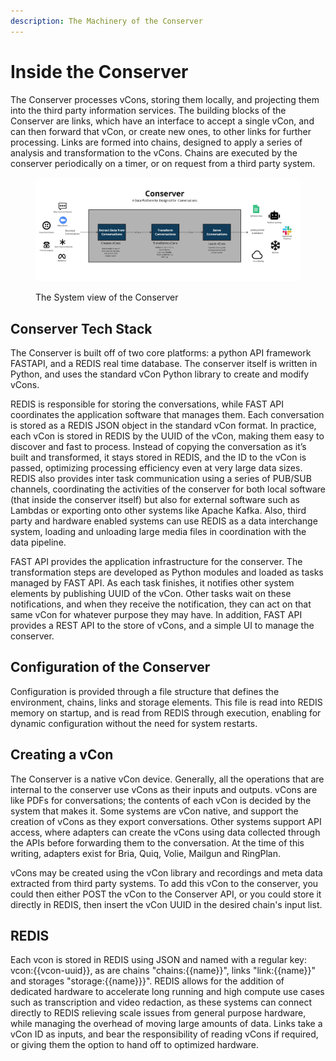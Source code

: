 ```yaml
---
description: The Machinery of the Conserver
---
```


# Inside the Conserver

The Conserver processes vCons, storing them locally, and projecting them into the third party information services.  The building blocks of the Conserver are links, which have an interface to accept a single vCon, and can then forward that vCon, or create new ones, to other links for further processing.  Links are formed into chains, designed to apply a series of analysis and transformation to the vCons.  Chains are executed by the conserver periodically on a timer, or on request from a third party system.&#x20;

<figure><img src=".gitbook/assets/Conserver Pictures (7).jpg" alt=""><figcaption><p>The System view of the Conserver</p></figcaption></figure>

## Conserver Tech Stack&#x20;

The Conserver is built off of two core platforms: a python API framework FASTAPI, and a REDIS real time database. The conserver itself is written in Python, and uses the standard vCon Python library to create and modify vCons.

REDIS is responsible for storing the conversations, while FAST API coordinates the application software that manages them. Each conversation is stored as a REDIS JSON object in the standard vCon format. In practice, each vCon is stored in REDIS by the UUID of the vCon, making them easy to discover and fast to process. Instead of copying the conversation as it’s built and transformed, it stays stored in REDIS, and the ID to the vCon is passed, optimizing processing efficiency even at very large data sizes. REDIS also provides inter task communication using a series of PUB/SUB channels, coordinating the activities of the conserver for both local software (that inside the conserver itself) but also for external software such as Lambdas or exporting onto other systems like Apache Kafka. Also, third party and hardware enabled systems can use REDIS as a data interchange system, loading and unloading large media files in coordination with the data pipeline.

FAST API provides the application infrastructure for the conserver. The transformation steps are developed as Python modules and loaded as tasks managed by FAST API. As each task finishes, it notifies other system elements by publishing UUID of the vCon. Other tasks wait on these notifications, and when they receive the notification, they can act on that same vCon for whatever purpose they may have. In addition, FAST API provides a REST API to the store of vCons, and a simple UI to manage the conserver.

## Configuration of the Conserver

Configuration is provided through a file structure that defines the environment, chains, links and storage elements.  This file is read into REDIS memory on startup, and is read from REDIS through execution, enabling for dynamic configuration without the need for system restarts.&#x20;

## Creating a vCon

The Conserver is a native vCon device.  Generally, all the operations that are internal to the conserver use vCons as their inputs and outputs.  vCons are like PDFs for conversations; the contents of each vCon is decided by the system that makes it.   Some systems are vCon native, and support the creation of vCons as they export conversations. Other systems support API access, where adapters can create the vCons using data collected through the APIs before forwarding them to the conversation.  At the time of this writing, adapters exist for Bria, Quiq, Volie, Mailgun and RingPlan.&#x20;

vCons may be created using the vCon library and recordings and meta data extracted from third party systems.  To add this vCon to the conserver, you could then either POST the vCon to the Conserver API, or you could store it directly in REDIS, then insert the vCon UUID in the desired chain's input list.

## REDIS

Each vcon is stored in REDIS using JSON and named with a regular key: vcon:\{{vcon-uuid\}},  as are chains "chains:\{{name\}}", links "link:\{{name\}}" and storages "storage:\{{name\}}}".   REDIS allows for the addition of dedicated hardware to accelerate long running and high compute use cases such as transcription and video redaction, as these systems can connect directly to REDIS relieving scale issues from general purpose hardware, while managing the overhead of moving large amounts of data.  Links take a vCon ID as inputs, and bear the responsibility of reading vCons if required, or giving them the option to hand off to optimized hardware.
